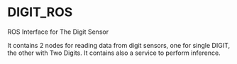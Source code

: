 # DIGIT_ROS
 ROS Interface for The Digit Sensor
 
 
 It contains 2 nodes for reading data from digit sensors, one for single DIGIT, the other with Two Digits.
 It contains also a service to perform inference.

